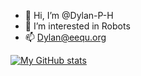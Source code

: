- 👋 Hi, I’m @Dylan-P-H
- 👀 I’m interested in Robots
- 📫 Dylan@eequ.org

[![My GitHub stats](https://github-readme-stats.vercel.app/api?username=Dylan-P-H&show_icons=true&theme=vue-dark)](https://github.com/Dylan-P-H/github-readme-stats)

